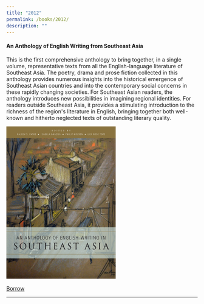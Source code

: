 ```yaml
---
title: "2012"
permalink: /books/2012/
description: ""
---
```


#### <a style="text-decoration: none; font-weight: bold;" href="https://eservice.nlb.gov.sg/item_holding.aspx?bid=13742912" target="_blank" id="anthology">An Anthology of English Writing from Southeast Asia </a> 

This is the first comprehensive anthology to bring together, in a single volume, representative texts from all the English-language literature of Southeast Asia. The poetry, drama and prose fiction collected in this anthology provides numerous insights into the historical emergence of Southeast Asian countries and into the contemporary social concerns in these rapidly changing societies. For Southeast Asian readers, the anthology introduces new possibilities in imagining regional identities. For readers outside Southeast Asia, it provides a stimulating introduction to the richness of the region's literature in English, bringing together both well-known and hitherto neglected texts of outstanding literary quality. 

<img src="/images/publications/anthology%20english%20writing%20southeast%20asia%20nlb2012.jpg" style="height:400px;width:auto">

[Borrow](https://eservice.nlb.gov.sg/item_holding.aspx?bid=13742912)  
<hr>
